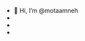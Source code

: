- 👋 Hi, I’m @motaamneh
-
- 
- 

<!---
motaamneh/motaamneh is a ✨ special ✨ repository because its `README.md` (this file) appears on your GitHub profile.
You can click the Preview link to take a look at your changes.
--->
